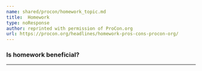 ```yaml
---
name: shared/procon/homework_topic.md
title:  Homework 
type: noResponse
author: reprinted with permission of ProCon.org
url: https://procon.org/headlines/homework-pros-cons-procon-org/ 
---
```


###  Is homework beneficial?

---

